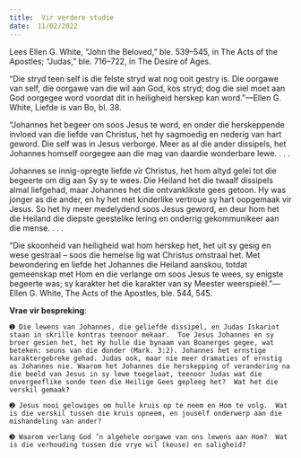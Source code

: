 ```yaml
---
title:  Vir verdere studie
date:  11/02/2022
---
```


Lees Ellen G. White, “John the Beloved,” ble. 539–545, in The Acts of the Apostles; “Judas,” ble. 716–722, in The Desire of Ages.

“Die stryd teen self is die felste stryd wat nog ooit gestry is. Die oorgawe van self, die oorgawe van die wil aan God, kos stryd; dog die siel moet aan God oorgegee word voordat dit in heiligheid herskep kan word.”—Ellen G. White, Liefde is van Bo, bl. 38.

“Johannes het begeer om soos Jesus te word, en onder die herskeppende invloed van die liefde van Christus, het hy sagmoedig en nederig van hart geword. Die self was in Jesus verborge.  Meer as al die ander dissipels, het Johannes homself oorgegee aan die mag van daardie wonderbare lewe. . . .

Johannes se innig-opregte liefde vir Christus, het hom altyd gelei tot die begeerte om dig aan Sy sy te wees. Die Heiland het die twaalf dissipels almal liefgehad, maar Johannes het die ontvanklikste gees getoon. Hy was jonger as die ander, en hy het met kinderlike vertroue sy hart oopgemaak vir Jesus. So het hy meer medelydend soos Jesus geword, en deur hom het die Heiland die diepste geestelike lering en onderrig gekommunikeer aan die mense. . . .

“Die skoonheid van heiligheid wat hom herskep het, het uit sy gesig en wese gestraal – soos die hemelse lig wat Christus omstraal het. Met bewondering en liefde het Johannes die Heiland aanskou, totdat gemeenskap met Hom en die verlange om soos Jesus te wees, sy enigste begeerte was; sy karakter het die karakter van sy Meester weerspieël.”—Ellen G. White, The Acts of the Apostles, ble. 544, 545.

**Vrae vir bespreking**:

`➊ Die lewens van Johannes, die geliefde dissipel, en Judas Iskariot staan in skrille kontras teenoor mekaar.  Toe Jesus Johannes en sy broer gesien het, het Hy hulle die bynaam van Boanerges gegee, wat beteken: seuns van die donder (Mark. 3:2). Johannes het ernstige karaktergebreke gehad. Judas ook, maar nie meer dramaties of ernstig as Johannes nie. Waarom het Johannes die herskepping of verandering na die beeld van Jesus in sy lewe toegelaat, teenoor Judas wat die onvergeeflike sonde teen die Heilige Gees gepleeg het?  Wat het die verskil gemaak? `

`➋ Jesus nooi gelowiges om hulle kruis op te neem en Hom te volg.  Wat is die verskil tussen die kruis opneem, en jouself onderwerp aan die mishandeling van ander? `

`➌ Waarom verlang God ’n algehele oorgawe van ons lewens aan Hom?  Wat is die verhouding tussen die vrye wil (keuse) en saligheid? `